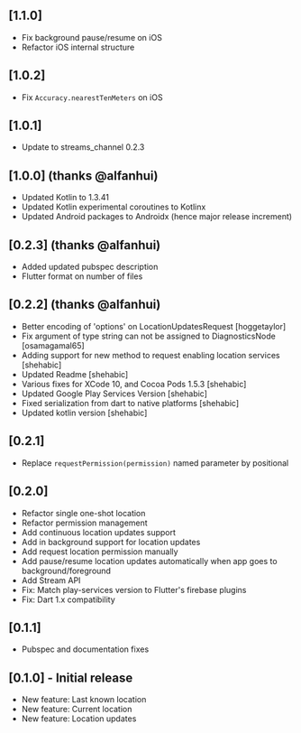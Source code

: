 ## [1.1.0]

- Fix background pause/resume on iOS
- Refactor iOS internal structure

## [1.0.2]

- Fix `Accuracy.nearestTenMeters` on iOS

## [1.0.1]

- Update to streams_channel 0.2.3

## [1.0.0] (thanks @alfanhui)

- Updated Kotlin to 1.3.41
- Updated Kotlin experimental coroutines to Kotlinx
- Updated Android packages to Androidx (hence major release increment)

## [0.2.3] (thanks @alfanhui)

- Added updated pubspec description
- Flutter format on number of files

## [0.2.2] (thanks @alfanhui)

- Better encoding of 'options' on LocationUpdatesRequest [hoggetaylor]
- Fix argument of type string can not be assigned to DiagnosticsNode [osamagamal65]
- Adding support for new method to request enabling location services [shehabic]
- Updated Readme [shehabic]
- Various fixes for XCode 10, and Cocoa Pods 1.5.3 [shehabic]
- Updated Google Play Services Version [shehabic]
- Fixed serialization from dart to native platforms [shehabic]
- Updated kotlin version [shehabic]

## [0.2.1]

- Replace `requestPermission(permission)` named parameter by positional

## [0.2.0]

- Refactor single one-shot location
- Refactor permission management
- Add continuous location updates support
- Add in background support for location updates
- Add request location permission manually
- Add pause/resume location updates automatically when app goes to background/foreground
- Add Stream API
- Fix: Match play-services version to Flutter's firebase plugins
- Fix: Dart 1.x compatibility

## [0.1.1]

- Pubspec and documentation fixes

## [0.1.0] - Initial release

- New feature: Last known location
- New feature: Current location
- New feature: Location updates
